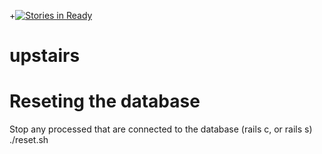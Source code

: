 +[![Stories in Ready](https://badge.waffle.io/elmo/upstairs.png?label=ready&title=Ready)](https://waffle.io/elmo/upstairs)
# upstairs

# Reseting the database

Stop any processed that are connected to the database (rails c, or rails s)
./reset.sh

